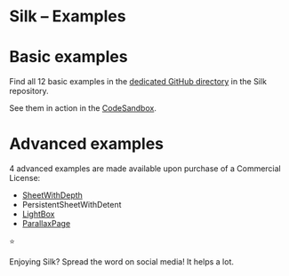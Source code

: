 # Silk – Examples

# Basic examples

Find all 12 basic examples in the [dedicated GitHub directory](https://github.com/silk-hq/silk/tree/main/examples) in the Silk repository.

See them in action in the [CodeSandbox](https://codesandbox.io/p/sandbox/github/silk-hq/silk/tree/main/examples/css).

# Advanced examples

4 advanced examples are made available upon purchase of a Commercial License:

- [SheetWithDepth](https://silkhq.com/#example-sheet-with-depth-h1)
- PersistentSheetWithDetent
- [LightBox](https://silkhq.com/#example-lightbox)
- [ParallaxPage](https://silkhq.com/#example-parallax-page-h1)

<aside>
⭐

Enjoying Silk? Spread the word on social media! It helps a lot.

</aside>